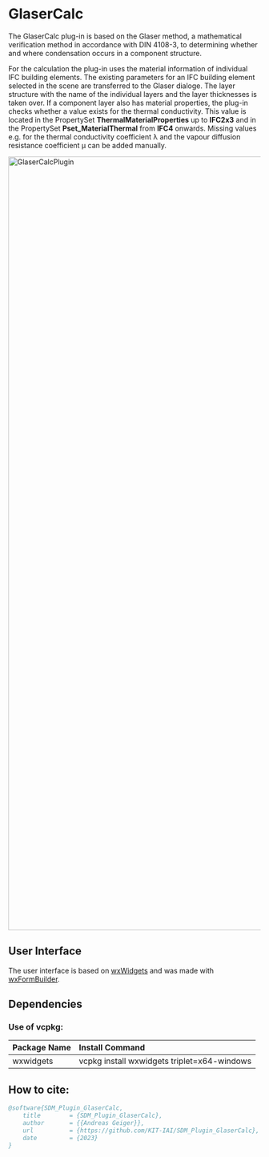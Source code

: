 # GlaserCalc
The GlaserCalc plug-in is based on the Glaser method, a mathematical verification method in accordance with DIN 4108-3, to determining whether and where condensation occurs in a component structure.

For the calculation the plug-in uses the material information of individual IFC building elements. 
The existing parameters for an IFC building element selected in the scene are transferred to the Glaser dialoge. The layer structure with the name of the individual layers and the layer thicknesses is taken over. If a component layer also has material properties, the plug-in checks whether a value exists for the thermal conductivity. This value is located in the PropertySet **ThermalMaterialProperties** up to **IFC2x3** and in the PropertySet **Pset_MaterialThermal** from **IFC4** onwards.
Missing values e.g. for the thermal conductivity coefficient λ and the vapour diffusion resistance coefficient μ can be added manually.

<img width="1545" alt="GlaserCalcPlugin" src="https://github.com/KIT-IAI/SDM_Plugin_GlaserCalc/assets/7059379/aabe8744-a632-4c61-a47e-38ebc8ae3469">

## User Interface
The user interface is based on [wxWidgets](https://www.wxwidgets.org/) and was made with [wxFormBuilder](https://github.com/wxFormBuilder/wxFormBuilder).

## Dependencies

### Use of vcpkg:

|Package Name         |Install Command                            |
|:---                 |:---                                       |
|wxwidgets            |vcpkg install wxwidgets triplet=x64-windows|

## How to cite:

```bibtex
@software{SDM_Plugin_GlaserCalc,
	title        = {SDM_Plugin_GlaserCalc},
	author       = {{Andreas Geiger}},
	url          = {https://github.com/KIT-IAI/SDM_Plugin_GlaserCalc},
	date         = {2023}
}
```
